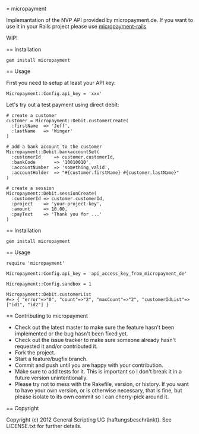 = micropayment

Implemantation of the NVP API provided by micropayment.de.
If you want to use it in your Rails project please use [micropayment-rails](...)

WIP!

== Installation

    gem install micropayment

== Usage

First you need to setup at least your API key:

    Micropayment::Config.api_key = 'xxx'

Let's try out a test payment using direct debit:

```
# create a customer
customer = Micropayment::Debit.customerCreate(
  :firstName  => 'Jeff',
  :lastName   => 'Winger'
)

# add a bank account to the customer
Micropayment::Debit.bankaccountSet(
  :customerId     => customer.customerId,
  :bankCode       => '10010010',
  :accountNumber  => 'something_valid',
  :accountHolder  => "#{customer.firstName} #{customer.lastName}"
)

# create a session
Micropayment::Debit.sessionCreate(
  :customerId => customer.customerId,
  :project    => 'your-project-key',
  :amount     => 10.00,
  :payText    => 'Thank you for ...'
)
```


== Installation

```
gem install micropayment
```

== Usage

```
require 'micropayment'

Micropayment::Config.api_key = 'api_access_key_from_micropayment_de'

Micropayment::Config.sandbox = 1

Micropayment::Debit.customerList
#=> { "error"=>"0", "count"=>"2", "maxCount"=>"2", "customerIdList"=>["id1", "id2"] }
```

== Contributing to micropayment
 
* Check out the latest master to make sure the feature hasn't been implemented or the bug hasn't been fixed yet.
* Check out the issue tracker to make sure someone already hasn't requested it and/or contributed it.
* Fork the project.
* Start a feature/bugfix branch.
* Commit and push until you are happy with your contribution.
* Make sure to add tests for it. This is important so I don't break it in a future version unintentionally.
* Please try not to mess with the Rakefile, version, or history. If you want to have your own version, or is otherwise necessary, that is fine, but please isolate to its own commit so I can cherry-pick around it.

== Copyright

Copyright (c) 2012 General Scripting UG (haftungsbeschränkt). See LICENSE.txt for further details.

